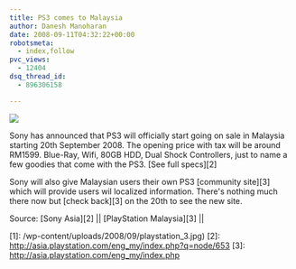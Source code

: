 ```yaml
---
title: PS3 comes to Malaysia
author: Danesh Manoharan
date: 2008-09-11T04:32:22+00:00
robotsmeta:
  - index,follow
pvc_views:
  - 12404
dsq_thread_id:
  - 896306158

---
```

![](/wp-content/uploads/2008/09/playstation_3.jpg)

Sony has announced that PS3 will officially start going on sale in Malaysia starting 20th September 2008. The opening price with tax will be around RM1599. Blue-Ray, Wifi, 80GB HDD, Dual Shock Controllers, just to name a few goodies that come with the PS3. [See full specs][2]

Sony will also give Malaysian users their own PS3 [community site][3] which will provide users wil localized information. There's nothing much there now but [check back][3] on the 20th to see the new site.

Source: [Sony Asia][2] || [PlayStation Malaysia][3] ||

 [1]: /wp-content/uploads/2008/09/playstation_3.jpg)
 [2]: http://asia.playstation.com/eng_my/index.php?q=node/653
 [3]: http://asia.playstation.com/eng_my/index.php